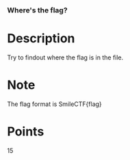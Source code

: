 ### Where's the flag?

# Description
Try to findout where the flag is in the file.

# Note
The flag format is SmileCTF{flag}

# Points
15
